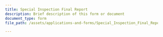 ```yaml
---
title: Special Inspection Final Report
description: Brief description of this form or document
document_type: form
file_path: /assets/applications-and-forms/Special_Inspection_Final_Report.pdf

---
```

